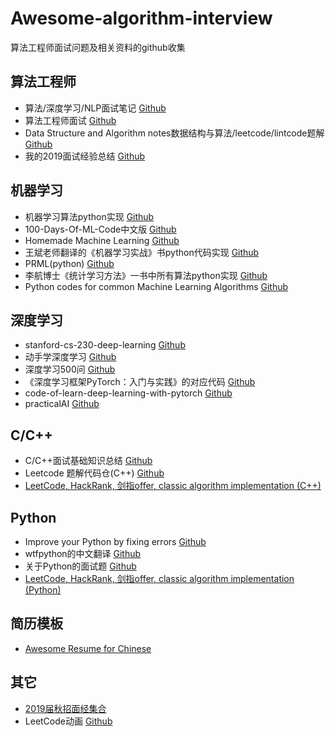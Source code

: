 # Awesome-algorithm-interview
算法工程师面试问题及相关资料的github收集

## 算法工程师
- 算法/深度学习/NLP面试笔记 [Github](https://github.com/imhuay/Algorithm_Interview_Notes-Chinese)  
- 算法工程师面试 [Github](https://github.com/PPshrimpGo/AIinterview)  
- Data Structure and Algorithm notes数据结构与算法/leetcode/lintcode题解 [Github](https://github.com/billryan/algorithm-exercise)  
- 我的2019面试经验总结 [Github](https://github.com/lcylmhlcy/Awesome-algorithm-interview/blob/master/interview/1.md)  

## 机器学习
- 机器学习算法python实现 [Github](https://github.com/lawlite19/MachineLearning_Python)  
- 100-Days-Of-ML-Code中文版 [Github](https://github.com/MLEveryday/100-Days-Of-ML-Code)  
- Homemade Machine Learning [Github](https://github.com/trekhleb/homemade-machine-learning)  
- 王斌老师翻译的《机器学习实战》书python代码实现 [Github](https://github.com/wzy6642/Machine-Learning-in-Action-Python3)  
- PRML(python) [Github](https://github.com/ctgk/PRML)  
- 李航博士《统计学习方法》一书中所有算法python实现 [Github](https://github.com/WenDesi/lihang_book_algorithm)  
- Python codes for common Machine Learning Algorithms [Github](https://github.com/susanli2016/Machine-Learning-with-Python)  

## 深度学习
- stanford-cs-230-deep-learning [Github](https://github.com/afshinea/stanford-cs-230-deep-learning)  
- 动手学深度学习 [Github](https://github.com/d2l-ai/d2l-zh)  
- 深度学习500问 [Github](https://github.com/scutan90/DeepLearning-500-questions)  
- 《深度学习框架PyTorch：入门与实践》的对应代码 [Github](https://github.com/chenyuntc/pytorch-book)  
- code-of-learn-deep-learning-with-pytorch [Github](https://github.com/L1aoXingyu/code-of-learn-deep-learning-with-pytorch)  
- practicalAI [Github](https://github.com/GokuMohandas/practicalAI)  

## C/C++
- C/C++面试基础知识总结 [Github](https://github.com/huihut/interview)  
- Leetcode 题解代码仓(C++) [Github](https://github.com/liuyubobobo/Play-Leetcode)  
- [LeetCode, HackRank, 剑指offer, classic algorithm implementation (C++)](https://github.com/knightsj/awesome-algorithm-question-solution)  

## Python
- Improve your Python by fixing errors [Github](https://github.com/qxf2/wtfiswronghere)  
- wtfpython的中文翻译 [Github](https://github.com/leisurelicht/wtfpython-cn)  
- 关于Python的面试题 [Github](https://github.com/taizilongxu/interview_python)  
- [LeetCode, HackRank, 剑指offer, classic algorithm implementation (Python)](https://github.com/apachecn/awesome-algorithm)  

## 简历模板
-  [Awesome Resume for Chinese](https://github.com/dyweb/awesome-resume-for-chinese)  

## 其它
- [2019届秋招面经集合](https://github.com/zslomo/2019-Autumn-recruitment-experience)  
- LeetCode动画 [Github](https://github.com/MisterBooo/LeetCodeAnimation)  
